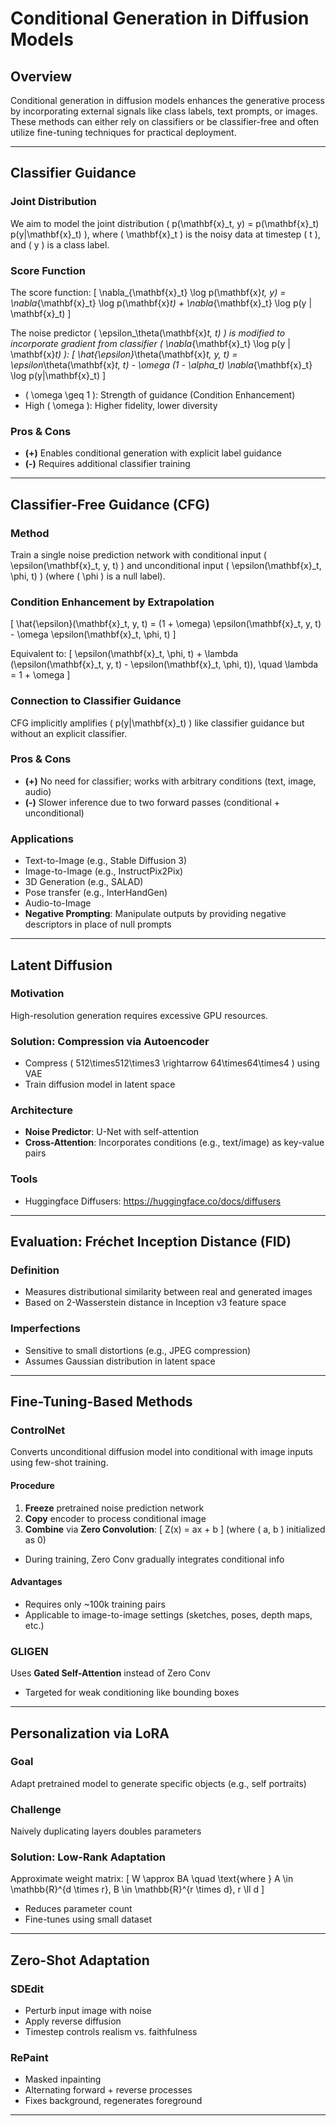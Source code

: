 # Conditional Generation in Diffusion Models

## Overview
Conditional generation in diffusion models enhances the generative process by incorporating external signals like class labels, text prompts, or images. These methods can either rely on classifiers or be classifier-free and often utilize fine-tuning techniques for practical deployment.

---

## Classifier Guidance

### Joint Distribution
We aim to model the joint distribution \( p(\mathbf{x}_t, y) = p(\mathbf{x}_t) p(y|\mathbf{x}_t) \), where \( \mathbf{x}_t \) is the noisy data at timestep \( t \), and \( y \) is a class label.

### Score Function
The score function:
\[
\nabla_{\mathbf{x}_t} \log p(\mathbf{x}_t, y) = \nabla_{\mathbf{x}_t} \log p(\mathbf{x}_t) + \nabla_{\mathbf{x}_t} \log p(y | \mathbf{x}_t)
\]

The noise predictor \( \epsilon_\theta(\mathbf{x}_t, t) \) is modified to incorporate gradient from classifier \( \nabla_{\mathbf{x}_t} \log p(y | \mathbf{x}_t) \):
\[
\hat{\epsilon}_\theta(\mathbf{x}_t, y, t) = \epsilon_\theta(\mathbf{x}_t, t) - \omega (1 - \alpha_t) \nabla_{\mathbf{x}_t} \log p(y|\mathbf{x}_t)
\]

- \( \omega \geq 1 \): Strength of guidance (Condition Enhancement)
- High \( \omega \): Higher fidelity, lower diversity

### Pros & Cons
- **(+)** Enables conditional generation with explicit label guidance
- **(-)** Requires additional classifier training

---

## Classifier-Free Guidance (CFG)

### Method
Train a single noise prediction network with conditional input \( \epsilon(\mathbf{x}_t, y, t) \) and unconditional input \( \epsilon(\mathbf{x}_t, \phi, t) \) (where \( \phi \) is a null label).

### Condition Enhancement by Extrapolation
\[
\hat{\epsilon}(\mathbf{x}_t, y, t) = (1 + \omega) \epsilon(\mathbf{x}_t, y, t) - \omega \epsilon(\mathbf{x}_t, \phi, t)
\]

Equivalent to:
\[
\epsilon(\mathbf{x}_t, \phi, t) + \lambda (\epsilon(\mathbf{x}_t, y, t) - \epsilon(\mathbf{x}_t, \phi, t)), \quad \lambda = 1 + \omega
\]

### Connection to Classifier Guidance
CFG implicitly amplifies \( p(y|\mathbf{x}_t) \) like classifier guidance but without an explicit classifier.

### Pros & Cons
- **(+)** No need for classifier; works with arbitrary conditions (text, image, audio)
- **(-)** Slower inference due to two forward passes (conditional + unconditional)

### Applications
- Text-to-Image (e.g., Stable Diffusion 3)
- Image-to-Image (e.g., InstructPix2Pix)
- 3D Generation (e.g., SALAD)
- Pose transfer (e.g., InterHandGen)
- Audio-to-Image
- **Negative Prompting**: Manipulate outputs by providing negative descriptors in place of null prompts

---

## Latent Diffusion

### Motivation
High-resolution generation requires excessive GPU resources.

### Solution: Compression via Autoencoder
- Compress \( 512\times512\times3 \rightarrow 64\times64\times4 \) using VAE
- Train diffusion model in latent space

### Architecture
- **Noise Predictor**: U-Net with self-attention
- **Cross-Attention**: Incorporates conditions (e.g., text/image) as key-value pairs

### Tools
- Huggingface Diffusers: https://huggingface.co/docs/diffusers

---

## Evaluation: Fréchet Inception Distance (FID)

### Definition
- Measures distributional similarity between real and generated images
- Based on 2-Wasserstein distance in Inception v3 feature space

### Imperfections
- Sensitive to small distortions (e.g., JPEG compression)
- Assumes Gaussian distribution in latent space

---

## Fine-Tuning-Based Methods

### ControlNet
Converts unconditional diffusion model into conditional with image inputs using few-shot training.

#### Procedure
1. **Freeze** pretrained noise prediction network
2. **Copy** encoder to process conditional image
3. **Combine** via **Zero Convolution**:
   \[ Z(x) = ax + b \] (where \( a, b \) initialized as 0)

- During training, Zero Conv gradually integrates conditional info

#### Advantages
- Requires only ~100k training pairs
- Applicable to image-to-image settings (sketches, poses, depth maps, etc.)

### GLIGEN
Uses **Gated Self-Attention** instead of Zero Conv
- Targeted for weak conditioning like bounding boxes

---

## Personalization via LoRA

### Goal
Adapt pretrained model to generate specific objects (e.g., self portraits)

### Challenge
Naively duplicating layers doubles parameters

### Solution: Low-Rank Adaptation
Approximate weight matrix:
\[ W \approx BA \quad \text{where } A \in \mathbb{R}^{d \times r}, B \in \mathbb{R}^{r \times d}, r \ll d \]

- Reduces parameter count
- Fine-tunes using small dataset

---

## Zero-Shot Adaptation

### SDEdit
- Perturb input image with noise
- Apply reverse diffusion
- Timestep controls realism vs. faithfulness

### RePaint
- Masked inpainting
- Alternating forward + reverse processes
- Fixes background, regenerates foreground

---
